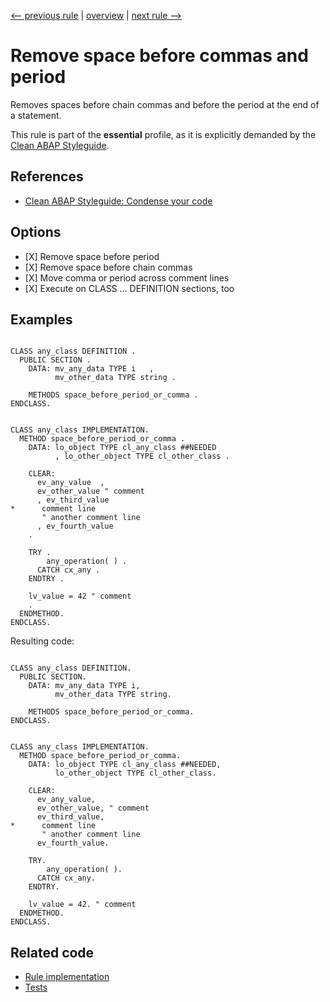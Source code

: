[<-- previous rule](ClosingBracketsPositionRule.md) | [overview](../rules.md) | [next rule -->](SpaceAroundCommentSignRule.md)

# Remove space before commas and period

Removes spaces before chain commas and before the period at the end of a statement.

This rule is part of the **essential** profile, as it is explicitly demanded by the [Clean ABAP Styleguide](https://github.com/SAP/styleguides/blob/main/clean-abap/CleanABAP.md).

## References

* [Clean ABAP Styleguide: Condense your code](https://github.com/SAP/styleguides/blob/main/clean-abap/CleanABAP.md#condense-your-code)

## Options

* \[X\] Remove space before period
* \[X\] Remove space before chain commas
* \[X\] Move comma or period across comment lines
* \[X\] Execute on CLASS ... DEFINITION sections, too

## Examples


```ABAP

CLASS any_class DEFINITION .
  PUBLIC SECTION .
    DATA: mv_any_data TYPE i   ,
          mv_other_data TYPE string . 

    METHODS space_before_period_or_comma .
ENDCLASS.


CLASS any_class IMPLEMENTATION.
  METHOD space_before_period_or_comma .
    DATA: lo_object TYPE cl_any_class ##NEEDED
          , lo_other_object TYPE cl_other_class .

    CLEAR:
      ev_any_value  ,
      ev_other_value " comment
      , ev_third_value
*      comment line
       " another comment line
      , ev_fourth_value
    .

    TRY .
        any_operation( ) .
      CATCH cx_any .
    ENDTRY .

    lv_value = 42 " comment
    .
  ENDMETHOD.
ENDCLASS.
```

Resulting code:

```ABAP

CLASS any_class DEFINITION.
  PUBLIC SECTION.
    DATA: mv_any_data TYPE i,
          mv_other_data TYPE string.

    METHODS space_before_period_or_comma.
ENDCLASS.


CLASS any_class IMPLEMENTATION.
  METHOD space_before_period_or_comma.
    DATA: lo_object TYPE cl_any_class ##NEEDED,
          lo_other_object TYPE cl_other_class.

    CLEAR:
      ev_any_value,
      ev_other_value, " comment
      ev_third_value,
*      comment line
       " another comment line
      ev_fourth_value.

    TRY.
        any_operation( ).
      CATCH cx_any.
    ENDTRY.

    lv_value = 42. " comment
  ENDMETHOD.
ENDCLASS.
```

## Related code

* [Rule implementation](../../com.sap.adt.abapcleaner/src/com/sap/adt/abapcleaner/rules/spaces/SpaceBeforePeriodRule.java)
* [Tests](../../test/com.sap.adt.abapcleaner.test/src/com/sap/adt/abapcleaner/rules/spaces/SpaceBeforePeriodTest.java)

